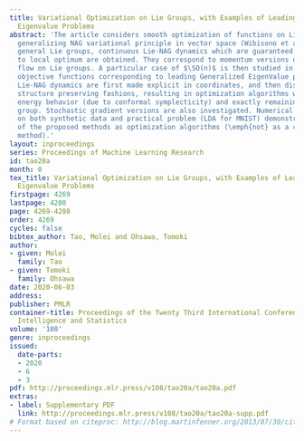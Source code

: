 ```yaml
---
title: Variational Optimization on Lie Groups, with Examples of Leading (Generalized)
  Eigenvalue Problems
abstract: 'The article considers smooth optimization of functions on Lie groups. By
  generalizing NAG variational principle in vector space (Wibisono et al., 2016) to
  general Lie groups, continuous Lie-NAG dynamics which are guaranteed to converge
  to local optimum are obtained. They correspond to momentum versions of gradient
  flow on Lie groups. A particular case of $\SO(n)$ is then studied in details, with
  objective functions corresponding to leading Generalized EigenValue problems: the
  Lie-NAG dynamics are first made explicit in coordinates, and then discretized in
  structure preserving fashions, resulting in optimization algorithms with faithful
  energy behavior (due to conformal symplecticity) and exactly remaining on the Lie
  group. Stochastic gradient versions are also investigated. Numerical experiments
  on both synthetic data and practical problem (LDA for MNIST) demonstrate the effectiveness
  of the proposed methods as optimization algorithms (\emph{not} as a classification
  method).'
layout: inproceedings
series: Proceedings of Machine Learning Research
id: tao20a
month: 0
tex_title: Variational Optimization on Lie Groups, with Examples of Leading (Generalized)
  Eigenvalue Problems
firstpage: 4269
lastpage: 4280
page: 4269-4280
order: 4269
cycles: false
bibtex_author: Tao, Molei and Ohsawa, Tomoki
author:
- given: Molei
  family: Tao
- given: Tomoki
  family: Ohsawa
date: 2020-06-03
address: 
publisher: PMLR
container-title: Proceedings of the Twenty Third International Conference on Artificial
  Intelligence and Statistics
volume: '108'
genre: inproceedings
issued:
  date-parts:
  - 2020
  - 6
  - 3
pdf: http://proceedings.mlr.press/v108/tao20a/tao20a.pdf
extras:
- label: Supplementary PDF
  link: http://proceedings.mlr.press/v108/tao20a/tao20a-supp.pdf
# Format based on citeproc: http://blog.martinfenner.org/2013/07/30/citeproc-yaml-for-bibliographies/
---
```

